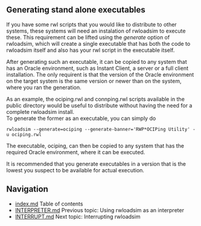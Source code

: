 ## Generating stand alone executables
If you have some rwl scripts that you would like to distribute to other systems,
these systems will need an instalation of rwloadsim to execute these.
This requirement can be lifted using the *generate* option of rwloadsim,
which will create a single executable that has both the code to rwloadsim
itself and also has your rwl script in the executable itself.

After generating such an executable, it can be copied to any system that
has an Oracle environment, such as Instant Client, a server or a full client
installation.
The only requirent is that the version of the Oracle environment on the target
system is the same version or newer than on the system, where you ran the generation.

As an example, the ociping.rwl and connping.rwl scripts available in the public
directory would be useful to distribute without having the need for a complete
rwloadsim install.  
To generate the former as an executable, you can simply do
```
rwloadsim --generate=ociping --generate-banner='RWP*OCIPing Utility' -u ociping.rwl
```
The executable, ociping, can then be copied to any system
that has the required Oracle environment, where it can be executed.

It is recommended that you generate executables in a version that is the lowest
you suspect to be available for actual execution.

## Navigation
* [index.md](index.md#rwpload-simulator-users-guide) Table of contents
* [INTERPRETER.md](INTERPRETER.md) Previous topic: Using rwloadsim as an interpreter
* [INTERRUPT.md](INTERRUPT.md) Next topic: Interrupting rwloadsim
